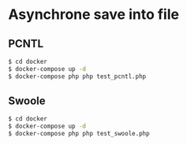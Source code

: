 # Asynchrone save into file

## PCNTL

```bash
$ cd docker
$ docker-compose up -d
$ docker-compose php php test_pcntl.php
```

## Swoole

```bash
$ cd docker
$ docker-compose up -d
$ docker-compose php php test_swoole.php
```
